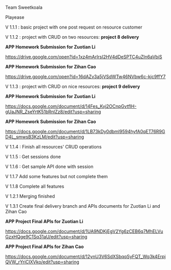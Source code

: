 Team Sweetkoala

Playease

V 1.1.1 : basic project with one post request on resource customer

V 1.1.2 : project with CRUD on two resources: **project 8 delivery**

**APP Homework Submission for Zuotian Li**

https://drive.google.com/open?id=1xz4mArIrsI2HV4dDeSPTC4uZIn6aVbiS

**APP Homework Submission for Zihan Cao**

https://drive.google.com/open?id=16dAZv3a5jVSdWTw46NVbw6c-kjc9ffY7



V 1.1.3 : project with CRUD on nice resources: **project 9 delivery**

**APP Homework Submission for Zuotian Li**

https://docs.google.com/document/d/14Fes_Kvj2OCnpGvtfIH-gUaJNR_ZseYrtK51bRnlZz8/edit?usp=sharing

**APP Homework Submission for Zihan Cao**

https://docs.google.com/document/d/1LB73kDy0dbml9594hyfA0qET76R9GD4L_smwsB3KzLM/edit?usp=sharing



V 1.1.4 : Finish all resources' CRUD operations



V 1.1.5 : Get sessions done



V 1.1.6 : Get sample API done with session



V 1.1.7 Add some features but not complete them



V 1.1.8 Complete all features



V 1.2.1 Merging finished



V 1.3.1 Create final delivery branch and APIs documents for Zuotian Li and Zihan Cao

**APP Project Final APIs for Zuotian Li**

https://docs.google.com/document/d/1UA9NDKjEgV2Yg6zCEB6q7MhELVuGzxHQge9C1Sq31aU/edit?usp=sharing

**APP Project Final APIs for Zihan Cao**

https://docs.google.com/document/d/12ynU3V6SdXSbqqSyFQT_Wq3k4ErpjQVW_rYriCIXVko/edit?usp=sharing
